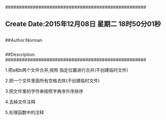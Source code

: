 ###################################################
## Create Date:2015年12月08日 星期二 18时50分01秒
##
##Author:Norman
##
##Description: 
###################################################

1.把a和b两个文件合并,按照 指定位置进行合并(不创建临时文件)

2.把一个文件里面所有空格去除(不创建临时文件)

3.把文件里的字符串按照字典序升序排序

4.去掉文件注释

5.处理函数中的注释
